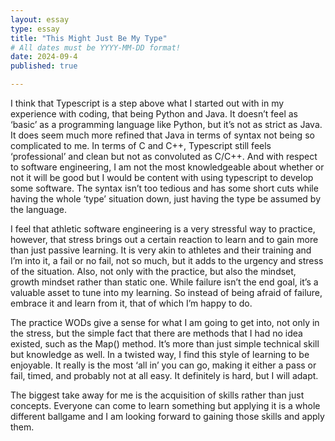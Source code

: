 ```yaml
---
layout: essay
type: essay
title: "This Might Just Be My Type"
# All dates must be YYYY-MM-DD format!
date: 2024-09-4
published: true

---
```


  I think that Typescript is a step above what I started out with in my experience with coding, that being Python and Java. It doesn’t feel as ‘basic’ as a programming language like Python, but it’s not as strict as Java. It does seem much more refined that Java in terms of syntax not being so complicated to me. In terms of C and C++, Typescript still feels ‘professional’ and clean but not as convoluted as C/C++. And with respect to software engineering, I am not the most knowledgeable about whether or not it will be good but I would be content with using typescript to develop some software. The syntax isn’t too tedious and has some short cuts while having the whole ‘type’ situation down, just having the type be assumed by the language. 

  I feel that athletic software engineering is a very stressful way to practice, however, that stress brings out a certain reaction to learn and to gain more than just passive learning. It is very akin to athletes and their training and I’m into it, a fail or no fail, not so much, but it adds to the urgency and stress of the situation. Also, not only with the practice, but also the mindset, growth mindset rather than static one. While failure isn’t the end goal, it’s a valuable asset to tune into my learning. So instead of being afraid of failure, embrace it and learn from it, that of which I’m happy to do. 

  The practice WODs give a sense for what I am going to get into, not only in the stress, but the simple fact that there are methods that I had no idea existed, such as the Map() method. It’s more than just simple technical skill but knowledge as well. In a twisted way, I find this style of learning to be enjoyable. It really is the most ‘all in’ you can go, making it either a pass or fail, timed, and probably not at all easy. It definitely is hard, but I will adapt. 

  The biggest take away for me is the acquisition of skills rather than just concepts. Everyone can come to learn something but applying it is a whole different ballgame and I am looking forward to gaining those skills and apply them.
